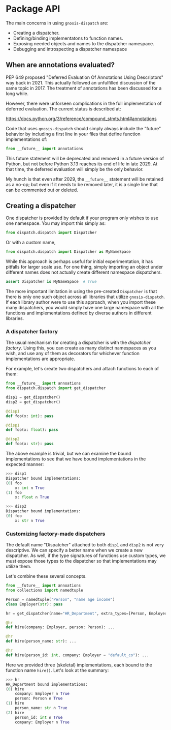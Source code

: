 # Package API

The main concerns in using `gnosis-dispatch` are:

* Creating a dispatcher.
* Defining/binding implementatons to function names.
* Exposing needed objects and names to the dispatcher namespace.
* Debugging and introspecting a dispatcher namespace

## When are annotations evaluated?

PEP 649 proposed "Deferred Evaluation Of Annotations Using Descriptors" way
back in 2021.  This actually followed an unfulfilled discussion of the same
topic in 2017.  The treatment of annotations has been discussed for a long
while.

However, there were unforseen complications in the full implementation of
deferred evaluation. The current status is described at:

  https://docs.python.org/3/reference/compound_stmts.html#annotations

Code that uses `gnosis-dispatch` should simply always include the "future"
behavior by including a first line in your files that define function
implementations of:

```python
from __future__ import annotations
```

This future statement will be deprecated and removed in a future version of
Python, but not before Python 3.13 reaches its end of life in late 2029.  At
that time, the deferred evaluation will simply be the only behavior.

My hunch is that even after 2029, the `__future__` statement will be retained
as a no-op; but even if it needs to be removed later, it is a single line that
can be commented out or deleted.

## Creating a dispatcher

One dispatcher is provided by default if your program only wishes to use one
namespace.  You may import this simply as:

```python
from dispatch.dispatch import Dispatcher
```

Or with a custom name,

```python
from dispatch.dispatch import Dispatcher as MyNameSpace
```

While this approach is perhaps useful for initial experimentation, it has
pitfalls for larger scale use.  For one thing, simply importing an object
under different names does not actually create different namespace
dispatchers.

```python
assert Dispatcher is MyNameSpace  # True
```

The more important limitation in using the pre-created `Dispatcher` is that
there is only one such object across all libraries that utilize
`gnosis-dispatch`.  If each library author were to use this approach, when you
import these many dispatchers, you would simply have one large namespace with
all the functions and implementations defined by diverse authors in different
libraries.

### A dispatcher factory

The usual mechanism for creating a dispatcher is with the _dispatcher
factory_.  Using this, you can create as many distinct namespaces as you wish,
and use any of them as decorators for whichever function implementations are
appropriate.

For example, let's create two dispatchers and attach functions to each of
them:

```python
from __future__ import annoations
from dispatch.dispatch import get_dispatcher

disp1 = get_dispatcher()
disp2 = get_dispatcher()

@disp1
def foo(x: int): pass

@disp1
def foo(x: float): pass

@disp2
def foo(x: str): pass
```

The above example is trivial, but we can examine the bound implementations to
see that we have bound implementations in the expected manner:

```python
>>> disp1
Dispatcher bound implementations:
(0) foo
    x: int ∩ True
(1) foo
    x: float ∩ True

>>> disp2
Dispatcher bound implementations:
(0) foo
    x: str ∩ True
```

### Customizing factory-made dispatchers

The default name "Dispatcher" attached to both `disp1` and `disp2` is not very
descriptive. We can specify a better name when we create a new dispatcher.  As
well, if the type signatures of functions use custom types, we must expose
those types to the dispatcher so that implementations may utilize them.

Let's combine these several concepts.

```python
from __future__ import annoations
from collections import namedtuple

Person = namedtuple("Person", "name age income")
class Employer(str): pass

hr = get_dispatcher(name="HR_Department", extra_types=[Person, Employer])

@hr
def hire(company: Employer, person: Person): ...

@hr
def hire(person_name: str): ...

@hr
def hire(person_id: int, company: Employer = "default_co"): ...
```

Here we provided three (skeletal) implementations, each bound to the function
name `hire()`.  Let's look at the summary:

```python
>>> hr
HR_Department bound implementations:
(0) hire
    company: Employer ∩ True
    person: Person ∩ True
(1) hire
    person_name: str ∩ True
(2) hire
    person_id: int ∩ True
    company: Employer ∩ True
```

